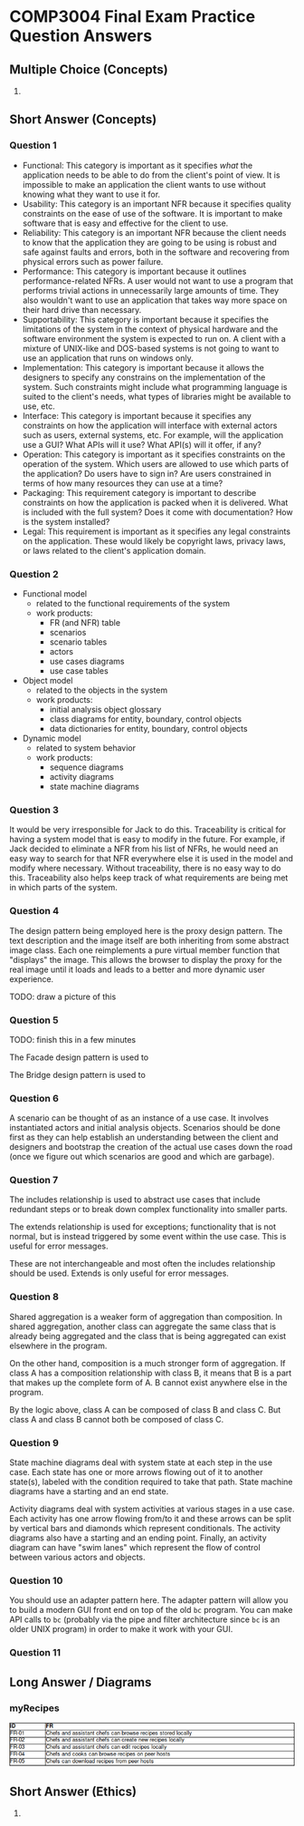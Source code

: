 # COMP3004 Final Exam Practice Question Answers

## Multiple Choice (Concepts)

1.








## Short Answer (Concepts)

### Question 1

- Functional: This category is important as it specifies *what* the application needs to be able to do from the client's point of view. It is impossible to make an application the client wants to use without knowing what they want to use it for.
- Usability: This category is an important NFR because it specifies quality constraints on the ease of use of the software. It is important to make software that is easy and effective for the client to use.
- Reliability: This category is an important NFR because the client needs to know that the application they are going to be using is robust and safe against faults and errors, both in the software and recovering from physical errors such as power failure.
- Performance: This category is important because it outlines performance-related NFRs. A user would not want to use a program that performs trivial actions in unnecessarily large amounts of time. They also wouldn't want to use an application that takes way more space on their hard drive than necessary.
- Supportability: This category is important because it specifies the limitations of the system in the context of physical hardware and the software environment the system is expected to run on. A client with a mixture of UNIX-like and DOS-based systems is not going to want to use an application that runs on windows only.
- Implementation: This category is important because it allows the designers to specify any constrains on the implementation of the system. Such constraints might include what programming language is suited to the client's needs, what types of libraries might be available to use, etc.
- Interface: This category is important because it specifies any constraints on how the application will interface with external actors such as users, external systems, etc. For example, will the application use a GUI? What APIs will it use? What API(s) will it offer, if any?
- Operation: This category is important as it specifies constraints on the operation of the system. Which users are allowed to use which parts of the application? Do users have to sign in? Are users constrained in terms of how many resources they can use at a time?
- Packaging: This requirement category is important to describe constraints on how the application is packed when it is delivered. What is included with the full system? Does it come with documentation? How is the system installed?
- Legal: This requirement is important as it specifies any legal constraints on the application. These would likely be copyright laws, privacy laws, or laws related to the client's application domain.

### Question 2

- Functional model
    - related to the functional requirements of the system
    - work products:
        - FR (and NFR) table
        - scenarios
        - scenario tables
        - actors
        - use cases diagrams
        - use case tables
- Object model
    - related to the objects in the system
    - work products:
        - initial analysis object glossary
        - class diagrams for entity, boundary, control objects
        - data dictionaries for entity, boundary, control objects
- Dynamic model
    - related to system behavior
    - work products:
        - sequence diagrams
        - activity diagrams
        - state machine diagrams

### Question 3

It would be very irresponsible for Jack to do this. Traceability is critical for having a system model that is easy to modify in the future. For example, if Jack decided to eliminate a NFR from his list of NFRs, he would need an easy way to search for that NFR everywhere else it is used in the model and modify where necessary. Without traceability, there is no easy way to do this.
Traceability also helps keep track of what requirements are being met in which parts of the system.

### Question 4

The design pattern being employed here is the proxy design pattern. The text description and the image itself are both inheriting from
some abstract image class. Each one reimplements a pure virtual member function that "displays" the image. This allows the browser to
display the proxy for the real image until it loads and leads to a better and more dynamic user experience.

TODO: draw a picture of this

### Question 5

TODO: finish this in a few minutes

The Facade design pattern is used to

The Bridge design pattern is used to

### Question 6

A scenario can be thought of as an instance of a use case. It involves instantiated actors and initial analysis objects.
Scenarios should be done first as they can help establish an understanding between the client and designers and bootstrap the creation
of the actual use cases down the road (once we figure out which scenarios are good and which are garbage).

### Question 7

The includes relationship is used to abstract use cases that include redundant steps or to break down complex functionality into smaller
parts.

The extends relationship is used for exceptions; functionality that is not normal, but is instead triggered by some event within the use case. This is useful for error messages.

These are not interchangeable and most often the includes relationship should be used. Extends is only useful for error messages.

### Question 8

Shared aggregation is a weaker form of aggregation than composition. In shared aggregation, another class can
aggregate the same class that is already being aggregated and the class that is being aggregated can exist elsewhere in the program.

On the other hand, composition is a much stronger form of aggregation. If class A has a composition relationship with class B, it means
that B is a part that makes up the complete form of A. B cannot exist anywhere else in the program.

By the logic above, class A can be composed of class B and class C. But class A and class B cannot both be composed of class C.

### Question 9

State machine diagrams deal with system state at each step in the use case. Each state has one or more arrows flowing out of it
to another state(s), labeled with the condition required to take that path. State machine diagrams have a starting and an end state.

Activity diagrams deal with system activities at various stages in a use case. Each activity has one arrow flowing from/to it
and these arrows can be split by vertical bars and diamonds which represent conditionals. The activity diagrams also have a starting
and an ending point. Finally, an activity diagram can have "swim lanes" which represent the flow of control between various actors
and objects.

### Question 10

You should use an adapter pattern here. The adapter pattern will allow you to build a modern GUI front end on top of the old
`bc` program. You can make API calls to `bc` (probably via the pipe and filter architecture since `bc` is an older UNIX program)
in order to make it work with your GUI.

### Question 11









## Long Answer / Diagrams

### myRecipes

![fr table](figs/fr-table.png)

















## Short Answer (Ethics)

1.
